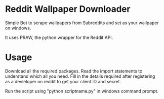 # Reddit Wallpaper Downloader

Simple Bot to scrape wallpapers from Subreddits and set as your wallpaper on windows.

It uses PRAW, the python wrapper for the Reddit API.

# Usage 

Download all the required packages. Read the import statements to understand which all you need.
Fill in the details required after registering as a devleloper on reddit to get your client ID and secret.

Run the script using "python scriptname.py" in windows command prompt. 
